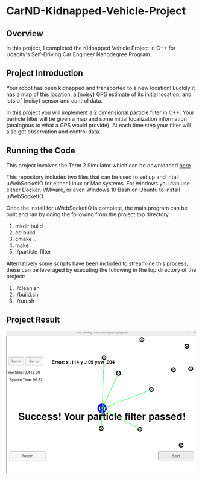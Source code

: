 # CarND-Kidnapped-Vehicle-Project

[image1]: ./image/result.png "result"


## Overview

In this project, I completed the Kidnapped Vehicle Project in C++ for Udacity's Self-Driving Car Engineer Nanodegree Program.

## Project Introduction

Your robot has been kidnapped and transported to a new location! Luckily it has a map of this location, a (noisy) GPS estimate of 
its initial location, and lots of (noisy) sensor and control data.

In this project you will implement a 2 dimensional particle filter in C++. Your particle filter will be given a map and some 
initial localization information (analogous to what a GPS would provide). At each time step your filter will also get observation and control data.


## Running the Code
This project involves the Term 2 Simulator which can be downloaded [here](https://github.com/udacity/self-driving-car-sim/releases)

This repository includes two files that can be used to set up and intall uWebSocketIO for either Linux or Mac systems. For windows you can use either Docker, VMware, or even Windows 10 Bash on Ubuntu to install uWebSocketIO.

Once the install for uWebSocketIO is complete, the main program can be built and ran by doing the following from the project top directory.

1. mkdir build
2. cd build
3. cmake ..
4. make
5. ./particle_filter

Alternatively some scripts have been included to streamline this process, these can be leveraged by executing the following in the top directory of the project:

1. ./clean.sh
2. ./build.sh
3. ./run.sh

## Project Result

![alt text][image1]


